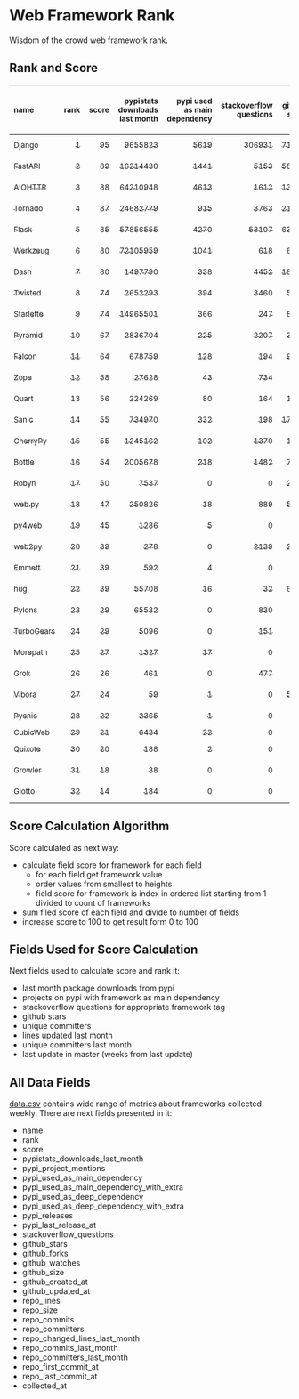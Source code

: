 # Web Framework Rank
Wisdom of the crowd web framework rank.

## Rank and Score
<sub>name</sub> | <sub>rank</sub> | <sub>score</sub> | <sub>pypistats downloads last month</sub> | <sub>pypi used as main dependency</sub> | <sub>stackoverflow questions</sub> | <sub>github stars</sub> | <sub>repo unique committers</sub> | <sub>repo changed lines last month</sub> | <sub>repo unique committers last month</sub> | <sub>repo last commit</sub>
:--- | ---: | ---: | ---: | ---: | ---: | ---: | ---: | ---: | ---: | ---:
[<sub>Django</sub>](https://github.com/django/django "first commit: 2005-07-13") | [<sub>1</sub>](# "  +0 last week") | [<sub>95</sub>](# "  -2 last week") | [<sub>9655823</sub>](# "  #7 in pypistats downloads last month +0.29% last week") | [<sub>5619</sub>](# "  #1 in pypi used as main dependency +0.3% last week") | [<sub>306931</sub>](# "  #1 in stackoverflow questions +0.06% last week") | [<sub>71040</sub>](# "  #1 in github stars +0.35% last week") | [<sub>2896</sub>](# "  #1 in repo unique committers +0.14% last week") | [<sub>3578</sub>](# "▼ #4 in repo changed lines last month -72.76% last week") | [<sub>32</sub>](# "  #1 in repo unique committers last month -3.03% last week") | [<sub>2023-05-26</sub>](# "▼ #3 in repo last commit 1 week ago")
[<sub>FastAPI</sub>](https://github.com/tiangolo/fastapi "first commit: 2018-12-05; uses: Starlette") | [<sub>2</sub>](# "  +0 last week") | [<sub>89</sub>](# "  -2 last week") | [<sub>16214430</sub>](# "  #5 in pypistats downloads last month +1.14% last week") | [<sub>1441</sub>](# "  #4 in pypi used as main dependency +1.19% last week") | [<sub>5153</sub>](# "  #3 in stackoverflow questions +0.57% last week") | [<sub>58388</sub>](# "  #3 in github stars +0.51% last week") | [<sub>460</sub>](# "  #5 in repo unique committers +0.0% last week") | [<sub>68865</sub>](# "  #2 in repo changed lines last month -1.25% last week") | [<sub>8</sub>](# "  #2 in repo unique committers last month -38.46% last week") | [<sub>2023-05-16</sub>](# "▼ #10 in repo last commit 2 weeks ago")
[<sub>AIOHTTP</sub>](https://github.com/aio-libs/aiohttp "first commit: 2013-10-01") | [<sub>3</sub>](# "▲ +1 last week") | [<sub>88</sub>](# "▲ +2 last week") | [<sub>64210948</sub>](# "  #2 in pypistats downloads last month -2.07% last week") | [<sub>4613</sub>](# "  #2 in pypi used as main dependency +0.59% last week") | [<sub>1612</sub>](# "  #9 in stackoverflow questions +0.31% last week") | [<sub>13576</sub>](# "  #7 in github stars +0.15% last week") | [<sub>702</sub>](# "  #3 in repo unique committers +0.29% last week") | [<sub>755</sub>](# "▼ #10 in repo changed lines last month -13.22% last week") | [<sub>8</sub>](# "▲ #2 in repo unique committers last month +33.33% last week") | [<sub>2023-05-27</sub>](# "▲ #1 in repo last commit 1 week ago")
[<sub>Tornado</sub>](https://github.com/tornadoweb/tornado "first commit: 2009-09-09") | [<sub>4</sub>](# "▲ +1 last week") | [<sub>87</sub>](# "▲ +3 last week") | [<sub>24682779</sub>](# "  #4 in pypistats downloads last month +0.24% last week") | [<sub>915</sub>](# "  #6 in pypi used as main dependency +0.22% last week") | [<sub>3763</sub>](# "  #5 in stackoverflow questions +0.0% last week") | [<sub>21127</sub>](# "  #4 in github stars +0.06% last week") | [<sub>449</sub>](# "  #6 in repo unique committers +0.0% last week") | [<sub>5526</sub>](# "▲ #3 in repo changed lines last month -1.6% last week") | [<sub>2</sub>](# "▲ #11 in repo unique committers last month +100.0% last week") | [<sub>2023-05-27</sub>](# "▲ #1 in repo last commit 1 week ago")
[<sub>Flask</sub>](https://github.com/pallets/flask "first commit: 2010-04-06; uses: Werkzeug") | [<sub>5</sub>](# "▼ -2 last week") | [<sub>85</sub>](# "▼ -2 last week") | [<sub>57856555</sub>](# "  #3 in pypistats downloads last month -1.2% last week") | [<sub>4270</sub>](# "  #3 in pypi used as main dependency +0.26% last week") | [<sub>53107</sub>](# "  #2 in stackoverflow questions +0.12% last week") | [<sub>63070</sub>](# "  #2 in github stars +0.12% last week") | [<sub>830</sub>](# "  #2 in repo unique committers +0.0% last week") | [<sub>939</sub>](# "  #7 in repo changed lines last month -13.3% last week") | [<sub>2</sub>](# "▼ #11 in repo unique committers last month -50.0% last week") | [<sub>2023-05-09</sub>](# "▼ #13 in repo last commit 3 weeks ago")
[<sub>Werkzeug</sub>](https://github.com/pallets/werkzeug "first commit: 2007-05-04; used by: Flask and Quart") | [<sub>6</sub>](# "  +0 last week") | [<sub>80</sub>](# "  +0 last week") | [<sub>72105959</sub>](# "  #1 in pypistats downloads last month -0.44% last week") | [<sub>1041</sub>](# "  #5 in pypi used as main dependency +0.19% last week") | [<sub>618</sub>](# "  #15 in stackoverflow questions +0.32% last week") | [<sub>6371</sub>](# "  #12 in github stars +0.09% last week") | [<sub>484</sub>](# "  #4 in repo unique committers +0.0% last week") | [<sub>1934</sub>](# "  #5 in repo changed lines last month -42.58% last week") | [<sub>8</sub>](# "▲ #2 in repo unique committers last month +0.0% last week") | [<sub>2023-05-09</sub>](# "▼ #13 in repo last commit 3 weeks ago")
[<sub>Dash</sub>](https://github.com/plotly/dash "first commit: 2015-04-10") | [<sub>7</sub>](# "  +0 last week") | [<sub>80</sub>](# "  +1 last week") | [<sub>1497790</sub>](# "  #11 in pypistats downloads last month -1.99% last week") | [<sub>338</sub>](# "  #9 in pypi used as main dependency +0.0% last week") | [<sub>4452</sub>](# "  #4 in stackoverflow questions +0.23% last week") | [<sub>18747</sub>](# "  #5 in github stars +0.24% last week") | [<sub>165</sub>](# "  #15 in repo unique committers +0.0% last week") | [<sub>76134</sub>](# "  #1 in repo changed lines last month -47.78% last week") | [<sub>4</sub>](# "▲ #8 in repo unique committers last month +33.33% last week") | [<sub>2023-05-25</sub>](# "▼ #3 in repo last commit 1 week ago")
[<sub>Twisted</sub>](https://github.com/twisted/twisted "first commit: 2001-07-09") | [<sub>8</sub>](# "  +0 last week") | [<sub>74</sub>](# "  -1 last week") | [<sub>2652293</sub>](# "  #9 in pypistats downloads last month -1.96% last week") | [<sub>394</sub>](# "  #7 in pypi used as main dependency +0.0% last week") | [<sub>3460</sub>](# "  #6 in stackoverflow questions +0.0% last week") | [<sub>5060</sub>](# "  #15 in github stars +0.22% last week") | [<sub>298</sub>](# "  #9 in repo unique committers +0.0% last week") | [<sub>803</sub>](# "▼ #8 in repo changed lines last month -28.43% last week") | [<sub>5</sub>](# "▼ #6 in repo unique committers last month -16.67% last week") | [<sub>2023-05-09</sub>](# "▼ #13 in repo last commit 3 weeks ago")
[<sub>Starlette</sub>](https://github.com/encode/starlette "first commit: 2018-06-25; used by: FastAPI") | [<sub>9</sub>](# "  +0 last week") | [<sub>74</sub>](# "  +1 last week") | [<sub>14965501</sub>](# "  #6 in pypistats downloads last month +1.17% last week") | [<sub>366</sub>](# "  #8 in pypi used as main dependency +0.55% last week") | [<sub>247</sub>](# "  #17 in stackoverflow questions +0.41% last week") | [<sub>8286</sub>](# "  #9 in github stars +0.35% last week") | [<sub>241</sub>](# "  #11 in repo unique committers +0.0% last week") | [<sub>177</sub>](# "  #13 in repo changed lines last month -2.75% last week") | [<sub>7</sub>](# "  #5 in repo unique committers last month +16.67% last week") | [<sub>2023-05-24</sub>](# "▼ #3 in repo last commit 1 week ago")
[<sub>Pyramid</sub>](https://github.com/Pylons/pyramid "first commit: 2008-07-04; used by: CubicWeb") | [<sub>10</sub>](# "  +0 last week") | [<sub>67</sub>](# "  -1 last week") | [<sub>2836704</sub>](# "  #8 in pypistats downloads last month -0.44% last week") | [<sub>225</sub>](# "  #11 in pypi used as main dependency +0.0% last week") | [<sub>2207</sub>](# "  #7 in stackoverflow questions +0.05% last week") | [<sub>3802</sub>](# "  #16 in github stars +0.08% last week") | [<sub>363</sub>](# "  #8 in repo unique committers +0.0% last week") | [<sub>24</sub>](# "  #15 in repo changed lines last month +0.0% last week") | [<sub>2</sub>](# "  #11 in repo unique committers last month +0.0% last week") | [<sub>2023-05-11</sub>](# "▼ #13 in repo last commit 3 weeks ago")
[<sub>Falcon</sub>](https://github.com/falconry/falcon "first commit: 2012-12-06; used by: hug") | [<sub>11</sub>](# "▲ +5 last week") | [<sub>64</sub>](# "▲ +14 last week") | [<sub>678759</sub>](# "  #14 in pypistats downloads last month +2.01% last week") | [<sub>128</sub>](# "  #13 in pypi used as main dependency +0.79% last week") | [<sub>194</sub>](# "  #19 in stackoverflow questions +0.0% last week") | [<sub>9060</sub>](# "  #8 in github stars +0.08% last week") | [<sub>204</sub>](# "  #13 in repo unique committers +0.49% last week") | [<sub>24</sub>](# "▲ #15 in repo changed lines last month +100% last week") | [<sub>2</sub>](# "▲ #11 in repo unique committers last month +100% last week") | [<sub>2023-05-25</sub>](# "▲ #3 in repo last commit 1 week ago")
[<sub>Zope</sub>](https://github.com/zopefoundation/Zope "first commit: 1996-06-17") | [<sub>12</sub>](# "  +0 last week") | [<sub>58</sub>](# "  +0 last week") | [<sub>27628</sub>](# "  #19 in pypistats downloads last month -16.47% last week") | [<sub>43</sub>](# "  #16 in pypi used as main dependency +0.0% last week") | [<sub>734</sub>](# "  #14 in stackoverflow questions +0.0% last week") | [<sub>324</sub>](# "  #25 in github stars +0.0% last week") | [<sub>176</sub>](# "  #14 in repo unique committers +0.0% last week") | [<sub>470</sub>](# "▼ #12 in repo changed lines last month +108.89% last week") | [<sub>3</sub>](# "▲ #10 in repo unique committers last month +50.0% last week") | [<sub>2023-05-25</sub>](# "▼ #3 in repo last commit 1 week ago")
[<sub>Quart</sub>](https://github.com/pallets/quart "first commit: 2017-05-14; uses: Werkzeug") | [<sub>13</sub>](# "▼ -2 last week") | [<sub>56</sub>](# "▼ -5 last week") | [<sub>224269</sub>](# "  #16 in pypistats downloads last month -0.84% last week") | [<sub>80</sub>](# "  #15 in pypi used as main dependency +2.56% last week") | [<sub>164</sub>](# "  #20 in stackoverflow questions +0.61% last week") | [<sub>1883</sub>](# "  #19 in github stars +0.97% last week") | [<sub>92</sub>](# "  #19 in repo unique committers +0.0% last week") | [<sub>597</sub>](# "▼ #11 in repo changed lines last month -16.97% last week") | [<sub>4</sub>](# "▼ #8 in repo unique committers last month -42.86% last week") | [<sub>2023-05-18</sub>](# "▼ #10 in repo last commit 2 weeks ago")
[<sub>Sanic</sub>](https://github.com/sanic-org/sanic "first commit: 2016-05-26") | [<sub>14</sub>](# "  +0 last week") | [<sub>55</sub>](# "  -1 last week") | [<sub>734970</sub>](# "  #13 in pypistats downloads last month -6.82% last week") | [<sub>332</sub>](# "  #10 in pypi used as main dependency +0.0% last week") | [<sub>198</sub>](# "  #18 in stackoverflow questions +1.02% last week") | [<sub>17083</sub>](# "  #6 in github stars +0.06% last week") | [<sub>364</sub>](# "  #7 in repo unique committers +0.0% last week") | [<sub>0</sub>](# "▼ #18 in repo changed lines last month +100% last week") | [<sub>0</sub>](# "▼ #18 in repo unique committers last month +100% last week") | [<sub>2023-04-09</sub>](# "▼ #19 in repo last commit 7 weeks ago")
[<sub>CherryPy</sub>](https://github.com/cherrypy/cherrypy "first commit: 2004-11-20") | [<sub>15</sub>](# "▼ -2 last week") | [<sub>55</sub>](# "▼ -1 last week") | [<sub>1245162</sub>](# "  #12 in pypistats downloads last month -3.01% last week") | [<sub>102</sub>](# "  #14 in pypi used as main dependency +0.0% last week") | [<sub>1370</sub>](# "  #11 in stackoverflow questions +0.07% last week") | [<sub>1679</sub>](# "  #20 in github stars +0.12% last week") | [<sub>148</sub>](# "  #16 in repo unique committers +0.0% last week") | [<sub>3</sub>](# "▼ #17 in repo changed lines last month +0.0% last week") | [<sub>1</sub>](# "▼ #15 in repo unique committers last month +0.0% last week") | [<sub>2023-05-04</sub>](# "▼ #17 in repo last commit 4 weeks ago")
[<sub>Bottle</sub>](https://github.com/bottlepy/bottle "first commit: 2009-06-30") | [<sub>16</sub>](# "▼ -1 last week") | [<sub>54</sub>](# "▼ +0 last week") | [<sub>2005678</sub>](# "  #10 in pypistats downloads last month -1.96% last week") | [<sub>218</sub>](# "  #12 in pypi used as main dependency +0.0% last week") | [<sub>1482</sub>](# "  #10 in stackoverflow questions +0.07% last week") | [<sub>7993</sub>](# "  #10 in github stars +0.09% last week") | [<sub>231</sub>](# "  #12 in repo unique committers +0.0% last week") | [<sub>0</sub>](# "▼ #18 in repo changed lines last month +100% last week") | [<sub>0</sub>](# "▼ #18 in repo unique committers last month +100% last week") | [<sub>2022-09-05</sub>](# "  #23 in repo last commit 38 weeks ago")
[<sub>Robyn</sub>](https://github.com/sansyrox/robyn "first commit: 2021-05-22") | [<sub>17</sub>](# "  +0 last week") | [<sub>50</sub>](# "  +2 last week") | [<sub>7537</sub>](# "▲ #20 in pypistats downloads last month +41.27% last week") | [<sub>0</sub>](# "  #26 in pypi used as main dependency +100% last week") | [<sub>0</sub>](# "  #23 in stackoverflow questions +100% last week") | [<sub>2664</sub>](# "  #17 in github stars +0.68% last week") | [<sub>48</sub>](# "  #21 in repo unique committers +2.13% last week") | [<sub>779</sub>](# "▲ #9 in repo changed lines last month +314.36% last week") | [<sub>5</sub>](# "▼ #6 in repo unique committers last month -16.67% last week") | [<sub>2023-05-25</sub>](# "▼ #3 in repo last commit 1 week ago")
[<sub>web.py</sub>](https://github.com/webpy/webpy "first commit: 1970-01-01") | [<sub>18</sub>](# "  +0 last week") | [<sub>47</sub>](# "  -1 last week") | [<sub>250826</sub>](# "  #15 in pypistats downloads last month +0.71% last week") | [<sub>18</sub>](# "  #18 in pypi used as main dependency +0.0% last week") | [<sub>889</sub>](# "  #12 in stackoverflow questions +0.0% last week") | [<sub>5807</sub>](# "  #13 in github stars +0.03% last week") | [<sub>94</sub>](# "  #18 in repo unique committers +0.0% last week") | [<sub>0</sub>](# "▼ #18 in repo changed lines last month +100% last week") | [<sub>0</sub>](# "▼ #18 in repo unique committers last month +100% last week") | [<sub>2023-04-20</sub>](# "▼ #18 in repo last commit 6 weeks ago")
[<sub>py4web</sub>](https://github.com/web2py/py4web "first commit: 2019-03-25") | [<sub>19</sub>](# "  +0 last week") | [<sub>45</sub>](# "  +3 last week") | [<sub>1286</sub>](# "  #25 in pypistats downloads last month +19.74% last week") | [<sub>5</sub>](# "  #21 in pypi used as main dependency +0.0% last week") | [<sub>0</sub>](# "  #23 in stackoverflow questions +100% last week") | [<sub>199</sub>](# "  #27 in github stars +0.51% last week") | [<sub>66</sub>](# "  #20 in repo unique committers +0.0% last week") | [<sub>1069</sub>](# "▲ #6 in repo changed lines last month +4.6% last week") | [<sub>1</sub>](# "▼ #15 in repo unique committers last month +0.0% last week") | [<sub>2023-05-22</sub>](# "▲ #3 in repo last commit 1 week ago")
[<sub>web2py</sub>](https://github.com/web2py/web2py "first commit: 2011-11-23") | [<sub>20</sub>](# "▲ +1 last week") | [<sub>39</sub>](# "▲ -1 last week") | [<sub>278</sub>](# "  #28 in pypistats downloads last month -2.8% last week") | [<sub>0</sub>](# "  #26 in pypi used as main dependency +100% last week") | [<sub>2139</sub>](# "  #8 in stackoverflow questions +0.05% last week") | [<sub>2043</sub>](# "  #18 in github stars +0.05% last week") | [<sub>271</sub>](# "  #10 in repo unique committers +0.0% last week") | [<sub>0</sub>](# "▼ #18 in repo changed lines last month +100% last week") | [<sub>0</sub>](# "▼ #18 in repo unique committers last month +100% last week") | [<sub>2023-03-23</sub>](# "▼ #20 in repo last commit 10 weeks ago")
[<sub>Emmett</sub>](https://github.com/emmett-framework/emmett "first commit: 2014-10-22") | [<sub>21</sub>](# "▼ -1 last week") | [<sub>39</sub>](# "▼ -2 last week") | [<sub>592</sub>](# "  #26 in pypistats downloads last month +14.95% last week") | [<sub>4</sub>](# "  #22 in pypi used as main dependency +0.0% last week") | [<sub>0</sub>](# "  #23 in stackoverflow questions +100% last week") | [<sub>847</sub>](# "  #21 in github stars +0.83% last week") | [<sub>23</sub>](# "  #27 in repo unique committers +0.0% last week") | [<sub>76</sub>](# "  #14 in repo changed lines last month +0.0% last week") | [<sub>1</sub>](# "▼ #15 in repo unique committers last month +0.0% last week") | [<sub>2023-05-19</sub>](# "▼ #10 in repo last commit 2 weeks ago")
[<sub>hug</sub>](https://github.com/hugapi/hug "first commit: 2015-07-17; uses: Falcon") | [<sub>22</sub>](# "  +0 last week") | [<sub>39</sub>](# "  +0 last week") | [<sub>55708</sub>](# "  #18 in pypistats downloads last month -1.28% last week") | [<sub>16</sub>](# "  #20 in pypi used as main dependency +0.0% last week") | [<sub>32</sub>](# "  #22 in stackoverflow questions +0.0% last week") | [<sub>6718</sub>](# "  #11 in github stars +0.03% last week") | [<sub>123</sub>](# "  #17 in repo unique committers +0.0% last week") | [<sub>0</sub>](# "▼ #18 in repo changed lines last month +100% last week") | [<sub>0</sub>](# "▼ #18 in repo unique committers last month +100% last week") | [<sub>2020-08-10</sub>](# "  #27 in repo last commit 146 weeks ago")
[<sub>Pylons</sub>](https://github.com/Pylons/pylons "first commit: 2006-02-18") | [<sub>23</sub>](# "▲ +1 last week") | [<sub>29</sub>](# "▲ -1 last week") | [<sub>65532</sub>](# "  #17 in pypistats downloads last month -4.64% last week") | [<sub>0</sub>](# "  #26 in pypi used as main dependency +100% last week") | [<sub>830</sub>](# "  #13 in stackoverflow questions +0.0% last week") | [<sub>227</sub>](# "  #26 in github stars +0.0% last week") | [<sub>36</sub>](# "  #23 in repo unique committers +0.0% last week") | [<sub>0</sub>](# "▼ #18 in repo changed lines last month +100% last week") | [<sub>0</sub>](# "▼ #18 in repo unique committers last month +100% last week") | [<sub>2018-01-12</sub>](# "  #30 in repo last commit 281 weeks ago")
[<sub>TurboGears</sub>](https://github.com/TurboGears/tg2 "first commit: 2007-06-27") | [<sub>24</sub>](# "▼ -1 last week") | [<sub>29</sub>](# "▼ -2 last week") | [<sub>5096</sub>](# "▼ #22 in pypistats downloads last month -16.54% last week") | [<sub>0</sub>](# "  #26 in pypi used as main dependency +100% last week") | [<sub>151</sub>](# "  #21 in stackoverflow questions +0.0% last week") | [<sub>783</sub>](# "  #22 in github stars +0.13% last week") | [<sub>36</sub>](# "  #23 in repo unique committers +0.0% last week") | [<sub>0</sub>](# "▼ #18 in repo changed lines last month +100% last week") | [<sub>0</sub>](# "▼ #18 in repo unique committers last month +100% last week") | [<sub>2023-01-29</sub>](# "▼ #21 in repo last commit 17 weeks ago")
[<sub>Morepath</sub>](https://github.com/morepath/morepath "first commit: 2013-07-17") | [<sub>25</sub>](# "  +0 last week") | [<sub>27</sub>](# "  -1 last week") | [<sub>1327</sub>](# "  #24 in pypistats downloads last month +2.39% last week") | [<sub>17</sub>](# "  #19 in pypi used as main dependency +0.0% last week") | [<sub>0</sub>](# "  #23 in stackoverflow questions +100% last week") | [<sub>395</sub>](# "  #24 in github stars +0.0% last week") | [<sub>28</sub>](# "  #25 in repo unique committers +0.0% last week") | [<sub>0</sub>](# "▼ #18 in repo changed lines last month +100% last week") | [<sub>0</sub>](# "▼ #18 in repo unique committers last month +100% last week") | [<sub>2022-05-29</sub>](# "  #25 in repo last commit 52 weeks ago")
[<sub>Grok</sub>](https://github.com/zopefoundation/grok "first commit: 2006-10-14") | [<sub>26</sub>](# "  +0 last week") | [<sub>26</sub>](# "  -1 last week") | [<sub>461</sub>](# "  #27 in pypistats downloads last month +40.98% last week") | [<sub>0</sub>](# "  #26 in pypi used as main dependency +100% last week") | [<sub>477</sub>](# "  #16 in stackoverflow questions +0.21% last week") | [<sub>22</sub>](# "  #31 in github stars +4.76% last week") | [<sub>41</sub>](# "  #22 in repo unique committers +0.0% last week") | [<sub>0</sub>](# "▼ #18 in repo changed lines last month +100% last week") | [<sub>0</sub>](# "▼ #18 in repo unique committers last month +100% last week") | [<sub>2022-12-29</sub>](# "  #22 in repo last commit 22 weeks ago")
[<sub>Vibora</sub>](https://github.com/vibora-io/vibora "first commit: 2018-06-13") | [<sub>27</sub>](# "  +0 last week") | [<sub>24</sub>](# "  -1 last week") | [<sub>59</sub>](# "  #31 in pypistats downloads last month +1.72% last week") | [<sub>1</sub>](# "  #24 in pypi used as main dependency +0.0% last week") | [<sub>0</sub>](# "  #23 in stackoverflow questions +100% last week") | [<sub>5718</sub>](# "  #14 in github stars +0.05% last week") | [<sub>27</sub>](# "  #26 in repo unique committers +0.0% last week") | [<sub>0</sub>](# "▼ #18 in repo changed lines last month +100% last week") | [<sub>0</sub>](# "▼ #18 in repo unique committers last month +100% last week") | [<sub>2019-02-11</sub>](# "  #29 in repo last commit 224 weeks ago")
[<sub>Pycnic</sub>](https://github.com/nullism/pycnic "first commit: 2015-11-04") | [<sub>28</sub>](# "  +0 last week") | [<sub>22</sub>](# "  -1 last week") | [<sub>2365</sub>](# "  #23 in pypistats downloads last month +2.07% last week") | [<sub>1</sub>](# "  #24 in pypi used as main dependency +0.0% last week") | [<sub>0</sub>](# "  #23 in stackoverflow questions +100% last week") | [<sub>159</sub>](# "  #28 in github stars +0.0% last week") | [<sub>11</sub>](# "  #28 in repo unique committers +0.0% last week") | [<sub>0</sub>](# "▼ #18 in repo changed lines last month +100% last week") | [<sub>0</sub>](# "▼ #18 in repo unique committers last month +100% last week") | [<sub>2022-04-05</sub>](# "  #26 in repo last commit 60 weeks ago")
[<sub>CubicWeb</sub>](https://forge.extranet.logilab.fr/cubicweb/cubicweb "uses: Pyramid") | [<sub>29</sub>](# "  +0 last week") | [<sub>21</sub>](# "  +0 last week") | [<sub>6434</sub>](# "  #21 in pypistats downloads last month +6.54% last week") | [<sub>22</sub>](# "  #17 in pypi used as main dependency +0.0% last week") | [<sub>0</sub>](# "  #23 in stackoverflow questions +100% last week") | [<sub>0</sub>](# "  #32 in github stars +100% last week") | [<sub>0</sub>](# "  #32 in repo unique committers +100% last week") | [<sub>0</sub>](# "▼ #18 in repo changed lines last month +100% last week") | [<sub>0</sub>](# "▼ #18 in repo unique committers last month +100% last week") | [<sub></sub>](# "  #31 in repo last commit")
[<sub>Quixote</sub>](https://github.com/nascheme/quixote "first commit: 2006-03-16") | [<sub>30</sub>](# "  +0 last week") | [<sub>20</sub>](# "  -1 last week") | [<sub>188</sub>](# "  #29 in pypistats downloads last month +21.29% last week") | [<sub>2</sub>](# "  #23 in pypi used as main dependency +0.0% last week") | [<sub>0</sub>](# "  #23 in stackoverflow questions +100% last week") | [<sub>81</sub>](# "  #29 in github stars +0.0% last week") | [<sub>6</sub>](# "  #29 in repo unique committers +0.0% last week") | [<sub>0</sub>](# "▼ #18 in repo changed lines last month +100% last week") | [<sub>0</sub>](# "▼ #18 in repo unique committers last month +100% last week") | [<sub>2022-06-23</sub>](# "  #24 in repo last commit 49 weeks ago")
[<sub>Growler</sub>](https://github.com/pyGrowler/Growler "first commit: 2014-08-17") | [<sub>31</sub>](# "  +0 last week") | [<sub>18</sub>](# "  +0 last week") | [<sub>38</sub>](# "  #32 in pypistats downloads last month -20.83% last week") | [<sub>0</sub>](# "  #26 in pypi used as main dependency +100% last week") | [<sub>0</sub>](# "  #23 in stackoverflow questions +100% last week") | [<sub>687</sub>](# "  #23 in github stars +0.15% last week") | [<sub>6</sub>](# "  #29 in repo unique committers +0.0% last week") | [<sub>0</sub>](# "▼ #18 in repo changed lines last month +100% last week") | [<sub>0</sub>](# "▼ #18 in repo unique committers last month +100% last week") | [<sub>2020-03-08</sub>](# "  #28 in repo last commit 168 weeks ago")
[<sub>Giotto</sub>](https://github.com/priestc/giotto "first commit: 2012-02-26") | [<sub>32</sub>](# "  +0 last week") | [<sub>14</sub>](# "  +0 last week") | [<sub>184</sub>](# "  #30 in pypistats downloads last month +43.75% last week") | [<sub>0</sub>](# "  #26 in pypi used as main dependency +100% last week") | [<sub>0</sub>](# "  #23 in stackoverflow questions +100% last week") | [<sub>58</sub>](# "  #30 in github stars +0.0% last week") | [<sub>3</sub>](# "  #31 in repo unique committers +0.0% last week") | [<sub>0</sub>](# "▼ #18 in repo changed lines last month +100% last week") | [<sub>0</sub>](# "▼ #18 in repo unique committers last month +100% last week") | [<sub>2013-10-07</sub>](# "  #31 in repo last commit 503 weeks ago")

## Score Calculation Algorithm
Score calculated as next way:
- calculate field score for framework for each field
  - for each field get framework value
  - order values from smallest to heights
  - field score for framework is index in ordered list starting from 1 divided to count of frameworks
- sum filed score of each field and divide to number of fields
- increase score to 100 to get result form 0 to 100

## Fields Used for Score Calculation
Next fields used to calculate score and rank it:
- last month package downloads from pypi
- projects on pypi with framework as main dependency
- stackoverflow questions for appropriate framework tag
- github stars
- unique committers
- lines updated last month
- unique committers last month
- last update in master (weeks from last update)

## All Data Fields
[data.csv](data.csv) contains wide range of metrics about frameworks collected weekly.
There are next fields presented in it: 

- name
- rank
- score
- pypistats_downloads_last_month
- pypi_project_mentions
- pypi_used_as_main_dependency
- pypi_used_as_main_dependency_with_extra
- pypi_used_as_deep_dependency
- pypi_used_as_deep_dependency_with_extra
- pypi_releases
- pypi_last_release_at
- stackoverflow_questions
- github_stars
- github_forks
- github_watches
- github_size
- github_created_at
- github_updated_at
- repo_lines
- repo_size
- repo_commits
- repo_committers
- repo_changed_lines_last_month
- repo_commits_last_month
- repo_committers_last_month
- repo_first_commit_at
- repo_last_commit_at
- collected_at
